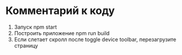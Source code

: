 # Комментарий к коду

1. Запуск npm start
2. Построить приложение npm run build
3. Если слетает скролл после toggle device toolbar, перезагрузите страницу
